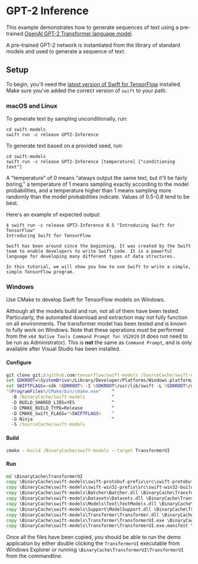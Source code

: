 # GPT-2 Inference

This example demonstrates how to generate sequences of text using a
pre-trained
[OpenAI GPT-2 Transformer language model](https://github.com/openai/gpt-2).

A pre-trained GPT-2 network is instantiated from the library of standard models
and used to generate a sequence of text.

## Setup

To begin, you'll need the [latest version of Swift for
TensorFlow](https://github.com/tensorflow/swift/blob/master/Installation.md)
installed. Make sure you've added the correct version of `swift` to your path.

### macOS and Linux

To generate text by sampling unconditionally, run:

```console
cd swift-models
swift run -c release GPT2-Inference
```

To generate text based on a provided seed, run:

```console
cd swift-models
swift run -c release GPT2-Inference [temperature] ["conditioning text"]
```

A "temperature" of 0 means "always output the same text, but it'll be fairly
boring," a temperature of 1 means sampling exactly according to the model
probabilities, and a temperature higher than 1 means sampling more randomly
than the model probabilities indicate. Values of 0.5-0.8 tend to be best.

Here's an example of expected output:

```console
$ swift run -c release GPT2-Inference 0.5 "Introducing Swift for TensorFlow"
Introducing Swift for TensorFlow

Swift has been around since the beginning. It was created by the Swift team to enable developers to write Swift code. It is a powerful language for developing many different types of data structures.

In this tutorial, we will show you how to use Swift to write a simple, simple TensorFlow program.
```

### Windows

Use CMake to develop Swift for TensorFlow models on Windows.

Although all the models build and run, not all of them have been tested.  Particularly, the automated download and extraction may not fully function on all environments.  The transformer model has been tested and is known to fully work on Windows.  Note that these operations must be performed from the `x64 Native Tools Command Prompt for VS2019` (it does not need to be run as Administrator).  This is **not** the same as `Command Prompt`, and is only available after Visual Studio has been installed.

#### Configure

```cmd
git clone git://github.com/tensorflow/swift-models /SourceCache/swift-models
set SDKROOT=%SystemDrive%/Library/Developer/Platforms/Windows.platform/Developer/SDKs/Windows.sdk
set SWIFTFLAGS=-sdk %SDKROOT% -I %SDKROOT%/usr/lib/swift -L %SDKROOT%/usr/lib/swift/windows -Xlinker -ignore:4217 -Xlinker -ignore:4286
"%ProgramFiles%/CMake/bin/cmake.exe"    ^
  -B /BinaryCache/swift-models          ^
  -D BUILD_SHARED_LIBS=YES              ^
  -D CMAKE_BUILD_TYPE=Release           ^
  -D CMAKE_Swift_FLAGS="%SWIFTFLAGS%    ^
  -G Ninja                              ^
  -S /SourceCache/swift-models
```

#### Build

```cmd
cmake --build /BinaryCache/swift-models --target TransformerUI
```

#### Run

```cmd
md \BinaryCache\TransformerUI
copy \BinaryCache\swift-models\swift-protobuf-prefix\src\swift-protobuf-build\Sources\SwiftProtobuf\SwiftProtobuf.dll \BinaryCache\TransformerUI\
copy \BinaryCache\swift-models\swift-win32-prefix\src\swift-win32-build\SwiftWin32.dll \BinaryCache\TransformerUI\
copy \BinaryCache\swift-models\Batcher\Batcher.dll \BinaryCache\TransformerUI\
copy \BinaryCache\swift-models\Datasets\Datasets.dll \BinaryCache\TransformerUI\
copy \BinaryCache\swift-models\Models\Text\TextModels.dll \BinaryCache\TransformerUI\
copy \BinaryCache\swift-models\Support\ModelSupport.dll \BinaryCache\TransformerUI\
copy \BinaryCache\swift-models\Transformer\Transformer.dll \BinaryCache\TransformerUI\
copy \BinaryCache\swift-models\Transformer\TransformerUI.exe \BinaryCache\TransformerUI\
copy \BinaryCache\swift-models\Transformer\TransformerUI.exe.manifest \BinaryCache\TransformerUI\
```

Once all the files have been copied, you should be able to run the demo application by either double clicking the `TransformerUI` executable from Windows Explorer or running `\BinaryCache\TransformerUI\TransformerUI` from the commandline.

